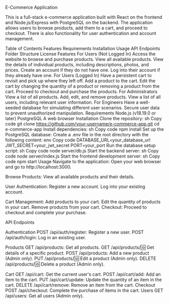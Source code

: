 


E-Commerce Application

This is a full-stack e-commerce application built with React on the frontend and Node.js/Express with PostgreSQL on the backend. The application allows users to browse products, add them to a cart, and proceed to checkout. There is also functionality for user authentication and account management.

Table of Contents
Features
Requirements
Installation
Usage
API Endpoints
Folder Structure
License
Features
For Users (Not Logged In)
Access the website to browse and purchase products.
View all available products.
View the details of individual products, including descriptions, photos, and prices.
Create an account if they do not have one.
Log into their account if they already have one.
For Users (Logged In)
Have a persistent cart to revisit and pick up where they left off.
Add a product to the cart.
Edit the cart by changing the quantity of a product or removing a product from the cart.
Proceed to checkout and purchase the products.
For Administrators
View a list of all products.
Add, edit, and remove products.
View a list of all users, including relevant user information.
For Engineers
Have a well-seeded database for simulating different user scenarios.
Secure user data to prevent unauthorized manipulation.
Requirements
Node.js (v18.19.0 or later)
PostgreSQL
A web browser
Installation
Clone the repository:
sh
Copy code
git clone https://github.com/your-username/e-commerce-app.git
cd e-commerce-app
Install dependencies:
sh
Copy code
npm install
Set up the PostgreSQL database:
Create a .env file in the root directory with the following content:
env
Copy code
DATABASE_URL=your_database_url
JWT_SECRET=your_jwt_secret
PORT=your_port
Run the database setup script:
sh
Copy code
node server/db.js
Start the backend server:
sh
Copy code
node server/index.js
Start the frontend development server:
sh
Copy code
npm start
Usage
Navigate to the application:
Open your web browser and go to http://localhost:3000.

Browse Products:
View all available products and their details.

User Authentication:
Register a new account.
Log into your existing account.

Cart Management:
Add products to your cart.
Edit the quantity of products in your cart.
Remove products from your cart.
Checkout:
Proceed to checkout and complete your purchase.

API Endpoints

Authentication
POST /api/auth/register: Register a new user.
POST /api/auth/login: Log in an existing user.

Products
GET /api/products: Get all products.
GET /api/products/:id: Get details of a specific product.
POST /api/products: Add a new product (Admin only).
PUT /api/products/:id: Edit a product (Admin only).
DELETE /api/products/:id: Delete a product (Admin only).

Cart
GET /api/cart: Get the current user's cart.
POST /api/cart/add: Add an item to the cart.
PUT /api/cart/update: Update the quantity of an item in the cart.
DELETE /api/cart/remove: Remove an item from the cart.
Checkout
POST /api/checkout: Complete the purchase of items in the cart.
Users
GET /api/users: Get all users (Admin only).
